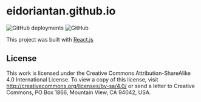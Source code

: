 
# eidoriantan.github.io
![GitHub deployments](https://img.shields.io/github/deployments/eidoriantan/eidoriantan.github.io/github-pages?style=flat-square)
![GitHub](https://img.shields.io/github/license/eidoriantan/eidoriantan.github.io?style=flat-square)

This project was built with [React.js](https://reactjs.org)

## License
This work is licensed under the Creative Commons Attribution-ShareAlike 4.0 International License. To view a copy of this license, visit http://creativecommons.org/licenses/by-sa/4.0/ or send a letter to Creative Commons, PO Box 1866, Mountain View, CA 94042, USA.
